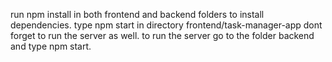 run npm install in both frontend and backend folders to install dependencies.
type npm start in directory frontend/task-manager-app
dont forget to run the server as well.
to run the server go to the folder backend and type npm start.

